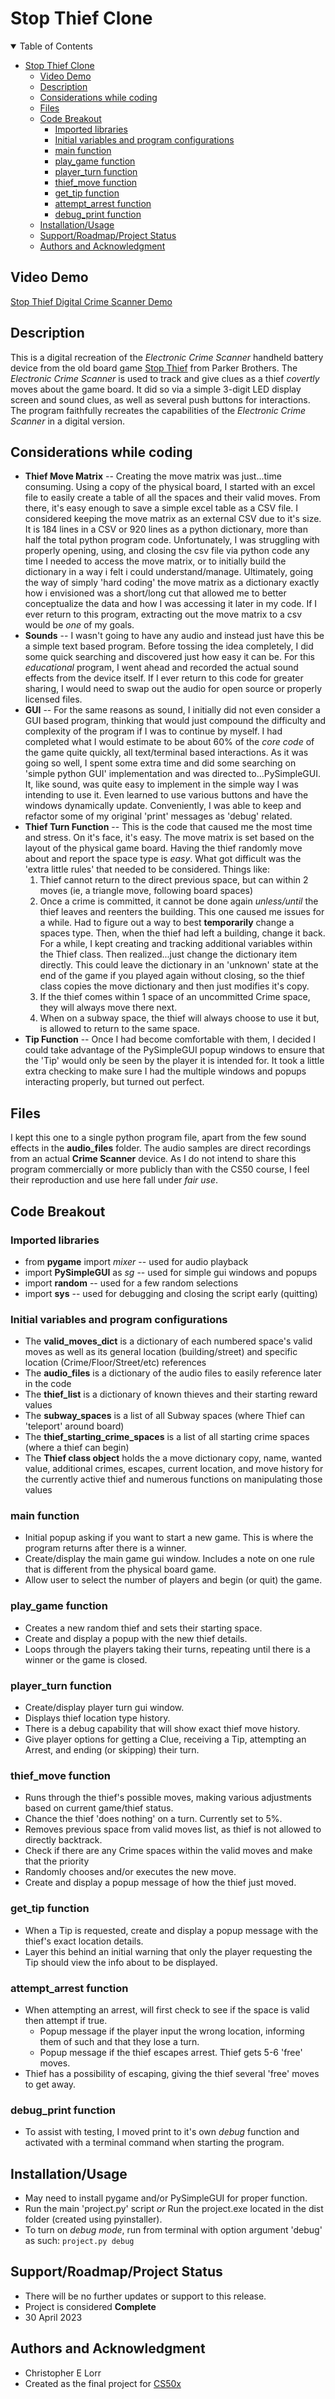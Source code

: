 # Stop Thief Clone

<details open><summary>Table of Contents</summary>

- [Stop Thief Clone](#stop-thief-clone)
  - [Video Demo](#video-demo)
  - [Description](#description)
  - [Considerations while coding](#considerations-while-coding)
  - [Files](#files)
  - [Code Breakout](#code-breakout)
    - [Imported libraries](#imported-libraries)
    - [Initial variables and program configurations](#initial-variables-and-program-configurations)
    - [main function](#main-function)
    - [play\_game function](#play_game-function)
    - [player\_turn function](#player_turn-function)
    - [thief\_move function](#thief_move-function)
    - [get\_tip function](#get_tip-function)
    - [attempt\_arrest function](#attempt_arrest-function)
    - [debug\_print function](#debug_print-function)
  - [Installation/Usage](#installationusage)
  - [Support/Roadmap/Project Status](#supportroadmapproject-status)
  - [Authors and Acknowledgment](#authors-and-acknowledgment)

</details>

## Video Demo

[Stop Thief Digital Crime Scanner Demo](https://vimeo.com/822862316?share=copy)

## Description

This is a digital recreation of the *Electronic Crime Scanner* handheld battery device from the old board game [Stop Thief](https://en.wikipedia.org/wiki/Stop_Thief) from Parker Brothers.
The *Electronic Crime Scanner* is used to track and give clues as a thief *covertly* moves about the game board.
It did so via a simple 3-digit LED display screen and sound clues, as well as several push buttons for interactions.
The program faithfully recreates the capabilities of the *Electronic Crime Scanner* in a digital version.

## Considerations while coding

- **Thief Move Matrix** -- Creating the move matrix was just...time consuming. Using a copy of the physical board, I started with an excel file to easily create a table of all the spaces and their valid moves. From there, it's easy enough to save a simple excel table as a CSV file. I considered keeping the move matrix as an external CSV due to it's size. It is 184 lines in a CSV or 920 lines as a python dictionary, more than half the total python program code. Unfortunately, I was struggling with properly opening, using, and closing the csv file via python code any time I needed to access the move matrix, or to initially build the dictionary in a way i felt i could understand/manage. Ultimately, going the way of simply 'hard coding' the move matrix as a dictionary exactly how i envisioned was a short/long cut that allowed me to better conceptualize the data and how I was accessing it later in my code. If I ever return to this program, extracting out the move matrix to a csv would be *one* of my goals.
- **Sounds** -- I wasn't going to have any audio and instead just have this be a simple text based program. Before tossing the idea completely, I did some quick searching and discovered just how easy it can be. For this *educational* program, I went ahead and recorded the actual sound effects from the device itself. If I ever return to this code for greater sharing, I would need to swap out the audio for open source or properly licensed files.
- **GUI** -- For the same reasons as sound, I initially did not even consider a GUI based program, thinking that would just compound the difficulty and complexity of the program if I was to continue by myself. I had completed what I would estimate to be about 60% of the *core code* of the game quite quickly, all text/terminal based interactions. As it was going so well, I spent some extra time and did some searching on 'simple python GUI' implementation and was directed to...PySimpleGUI. It, like sound, was quite easy to implement in the simple way I was intending to use it. Even learned to use various buttons and have the windows dynamically update. Conveniently, I was able to keep and refactor some of my original 'print' messages as 'debug' related.
- **Thief Turn Function** -- This is the code that caused me the most time and stress. On it's face, it's easy. The move matrix is set based on the layout of the physical game board. Having the thief randomly move about and report the space type is *easy*. What got difficult was the 'extra little rules' that needed to be considered. Things like:
  1. Thief cannot return to the direct previous space, but can within 2 moves (ie, a triangle move, following board spaces)
  2. Once a crime is committed, it cannot be done again *unless/until* the thief leaves and reenters the building. This one caused me issues for a while. Had to figure out a way to best **temporarily** change a spaces type. Then, when the thief had left a building, change it back. For a while, I kept creating and tracking additional variables within the Thief class. Then realized...just change the dictionary item directly. This could leave the dictionary in an 'unknown' state at the end of the game if you played again without closing, so the thief class copies the move dictionary and then just modifies it's copy.
  3. If the thief comes within 1 space of an uncommitted Crime space, they will always move there next.
  4. When on a subway space, the thief will always choose to use it but, is allowed to return to the same space.
- **Tip Function** -- Once I had become comfortable with them, I decided I could take advantage of the PySimpleGUI popup windows to ensure that the 'Tip' would only be seen by the player it is intended for. It took a little extra checking to make sure I had the multiple windows and popups interacting properly, but turned out perfect.

## Files

I kept this one to a single python program file, apart from the few sound effects in the **audio_files** folder.
The audio samples are direct recordings from an actual **Crime Scanner** device. As I do not intend to share this program commercially or more publicly than with the CS50 course, I feel their reproduction and use here fall under *fair use*.

## Code Breakout

### Imported libraries

- from **pygame** import *mixer* -- used for audio playback
- import **PySimpleGUI** as *sg* -- used for simple gui windows and popups
- import **random** -- used for a few random selections
- import **sys** -- used for debugging and closing the script early (quitting)

### Initial variables and program configurations

- The **valid_moves_dict** is a dictionary of each numbered space's valid moves as well as its general location (building/street) and specific location (Crime/Floor/Street/etc) references
- The **audio_files** is a dictionary of the audio files to easily reference later in the code
- The **thief_list** is a dictionary of known thieves and their starting reward values
- The **subway_spaces** is a list of all Subway spaces (where Thief can 'teleport' around board)
- The **thief_starting_crime_spaces** is a list of all starting crime spaces (where a thief can begin)
- The **Thief class object** holds the a move dictionary copy, name, wanted value, additional crimes, escapes, current location, and move history for the currently active thief and numerous functions on manipulating those values

### main function

- Initial popup asking if you want to start a new game. This is where the program returns after there is a winner.
- Create/display the main game gui window. Includes a note on one rule that is different from the physical board game.
- Allow user to select the number of players and begin (or quit) the game.

### play_game function

- Creates a new random thief and sets their starting space.
- Create and display a popup with the new thief details.
- Loops through the players taking their turns, repeating until there is a winner or the game is closed.

### player_turn function

- Create/display player turn gui window.
- Displays thief location type history.
- There is a debug capability that will show exact thief move history.
- Give player options for getting a Clue, receiving a Tip, attempting an Arrest, and ending (or skipping) their turn.

### thief_move function

- Runs through the thief's possible moves, making various adjustments based on current game/thief status.
- Chance the thief 'does nothing' on a turn. Currently set to 5%.
- Removes previous space from valid moves list, as thief is not allowed to directly backtrack.
- Check if there are any Crime spaces within the valid moves and make that the priority
- Randomly chooses and/or executes the new move.
- Create and display a popup message of how the thief just moved.

### get_tip function

- When a Tip is requested, create and display a popup message with the thief's exact location details.
- Layer this behind an initial warning that only the player requesting the Tip should view the info about to be displayed.

### attempt_arrest function

- When attempting an arrest, will first check to see if the space is valid then attempt if true.
  - Popup message if the player input the wrong location, informing them of such and that they lose a turn.
  - Popup message if the thief escapes arrest. Thief gets 5-6 'free' moves.
- Thief has a possibility of escaping, giving the thief several 'free' moves to get away.

### debug_print function

- To assist with testing, I moved print to it's own *debug* function and activated with a terminal command when starting the program.

## Installation/Usage

- May need to install pygame and/or PySimpleGUI for proper function.
- Run the main 'project.py' script *or* Run the project.exe located in the dist folder (created using pyinstaller).
- To turn on *debug mode*, run from terminal with option argument 'debug' as such: `project.py debug`

## Support/Roadmap/Project Status

- There will be no further updates or support to this release.
- Project is considered **Complete**
- 30 April 2023

## Authors and Acknowledgment

- Christopher E Lorr
- Created as the final project for [CS50x](https://learning.edx.org/course/course-v1:HarvardX+CS50+X/home)
